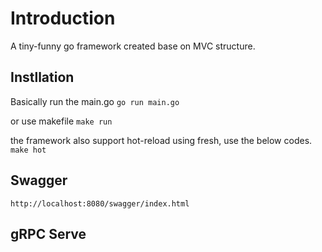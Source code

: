 # Introduction

A tiny-funny go framework created base on MVC structure.

## Instllation

Basically run the main.go
`go run main.go`

or use makefile
`make run`

the framework also support hot-reload using fresh, use the below codes.
`make hot`

## Swagger

    http://localhost:8080/swagger/index.html

## gRPC Serve
